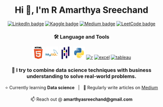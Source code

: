 <h1 align="center">Hi 👋, I'm R Amarthya Sreechand</h1>

<div align="center">
  <a href="https://linkedin.com/in/r-amarthya-sreechand" target="_blank"><img src="https://img.shields.io/static/v1?message=LinkedIn&logo=linkedin&label=&color=0077B5&logoColor=white&labelColor=&style=for-the-badge" height="25" alt="LinkedIn badge"/></a>
  <a href="https://kaggle.com/amarthyasreechand" target="_blank"><img src="https://img.shields.io/static/v1?message=Kaggle&logo=kaggle&label=&color=20BEFF&logoColor=white&labelColor=&style=for-the-badge" height="25" alt="Kaggle badge"/></a>
  <a href="https://medium.com/@amarthyasreechand" target="_blank"><img src="https://img.shields.io/static/v1?message=Medium&logo=medium&label=&color=000000&logoColor=white&labelColor=&style=for-the-badge" height="25" alt="Medium badge"/></a>
  <a href="https://www.leetcode.com/amarthyasreechand" target="_blank"><img src="https://img.shields.io/static/v1?message=LeetCode&logo=leetcode&label=&color=FFA116&logoColor=white&labelColor=&style=for-the-badge" height="25" alt="LeetCode badge"/></a>
</div>

<h3 align="center">🛠 Language and Tools</h3>
<p align="center">
  <a href="https://www.w3.org/html/" target="_blank" rel="noreferrer"><img src="https://raw.githubusercontent.com/devicons/devicon/master/icons/html5/html5-original-wordmark.svg" alt="html5" width="40" height="40"/></a>
  <a href="https://www.mysql.com/" target="_blank" rel="noreferrer"><img src="https://raw.githubusercontent.com/devicons/devicon/master/icons/mysql/mysql-original-wordmark.svg" alt="mysql" width="40" height="40"/></a>
  <a href="https://pandas.pydata.org/" target="_blank" rel="noreferrer"><img src="https://raw.githubusercontent.com/devicons/devicon/master/icons/pandas/pandas-original.svg" alt="pandas" width="40" height="40"/></a>
  <a href="https://www.python.org" target="_blank" rel="noreferrer"><img src="https://raw.githubusercontent.com/devicons/devicon/master/icons/python/python-original.svg" alt="python" width="40" height="40"/></a>
  <a href="https://www.r-project.org/" target="_blank" rel="noreferrer"><img src="https://www.r-project.org/logo/Rlogo.png" alt="r" width="40" height="40"/></a>
  <a href="https://www.microsoft.com/en-us/microsoft-365/excel" target="_blank" rel="noreferrer"><img src="https://upload.wikimedia.org/wikipedia/commons/7/73/Microsoft_Excel_2013-2019_logo.svg" alt="excel" width="40" height="40"/></a>
  <a href="https://www.tableau.com/" target="_blank" rel="noreferrer"><img src="https://cdn.worldvectorlogo.com/logos/tableau-software.svg" alt="tableau" height="40"/></a>
</p>





<h3 align="center">🏹 I try to combine data science techniques with business understanding to solve real-world problems.</h3>

<div align="center">
  <p>
    ⭐ Currently learning <strong>Data science</strong> &nbsp;&nbsp;|&nbsp;&nbsp;
    📝 Regularly write articles on <a href="https://medium.com/@amarthyasreechand" target="_blank">Medium</a>
  </p>
  <p>
    📫 Reach out @ <strong>amarthyasreechand@gmail.com</strong>
  </p>
</div>

